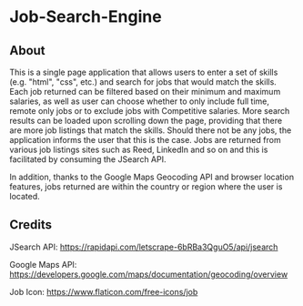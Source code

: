 
# Job-Search-Engine

## About

This is a single page application that allows users to enter a set of skills (e.g. "html", "css", etc.) and search for jobs that would match the skills. Each job returned can be filtered based on their minimum and maximum salaries, as well as user can choose whether to only include full time, remote only jobs or to exclude jobs with Competitive salaries. More search results can be loaded upon scrolling down the page, providing that there are more job listings that match the skills. Should there not be any jobs, the application informs the user that this is the case. Jobs are returned from various job listings sites such as Reed, LinkedIn and so on and this is facilitated by consuming the JSearch API.

In addition, thanks to the Google Maps Geocoding API and browser location features, jobs returned are within the country or region where the user is located. 

## Credits

JSearch API: https://rapidapi.com/letscrape-6bRBa3QguO5/api/jsearch

Google Maps API: https://developers.google.com/maps/documentation/geocoding/overview

Job Icon: https://www.flaticon.com/free-icons/job
